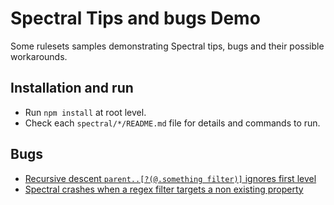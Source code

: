 # Spectral Tips and bugs Demo

Some rulesets samples demonstrating Spectral tips, bugs and their possible workarounds.

## Installation and run

- Run `npm install` at root level.
- Check each `spectral/*/README.md` file for details and commands to run.

## Bugs

- [Recursive descent `parent..[?(@.something filter)]` ignores first level](spectral/recursive-descent-ignores-first-level)
- [Spectral crashes when a regex filter targets a non existing property](spectral/regex-filter-targeting-non-existing-property-crashes)
